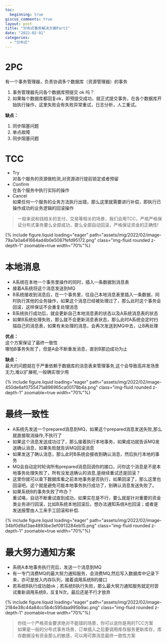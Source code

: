 ```yaml
---
toc:
  beginning: true
giscus_comments: true
layout: post
title: "分布式事务解决方案Part1"
date: "2022-02-01"
categories: 
  - "分布式"
---
```



# 2PC

有一个事务管理器，负责协调多个数据库（资源管理器）的事务

1. 事务管理器先问各个数据库预提交 ok 吗？
2. 如果每个数据库都回复ok，即预提交成功，就正式提交事务，在各个数据库开始执行操作，这里失败会有失败异常重试，日志分析，人工重试。

**缺点：**
1. 同步阻塞问题
2. 单点故障
3. 同步阻塞问题


# TCC
- Try<br>
  对各个服务的资源做检测,对资源进行提前锁定或者预留
- Confirm<br>
  在各个服务中执行实际的操作
- Cancel<br>
  如果任何一个服务的业务方法执行出错，那么这里就需要进行补偿，即执行已操作成功的业务逻辑的回滚操作

> 一般来说和钱相关的支付、交易等相关的场景，我们会用TCC，严格严格保证分布式事务要么全部成功，要么全部自动回滚，严格保证资金的正确性!

{% include figure.liquid loading="eager" path="assets/img/2022/02/image-79a7a0a641664ad4b0e5087fefd95172.png" class="img-fluid rounded z-depth-1" zoomable=true width="70%"%}


# 本地消息

- A系统在本地一个事务里操作的同时，插入一条数据到消息表
- 接着A系统将这个消息发送到MQ
- B系统接收到消息后，在一个事务里，往自己本地消息表里插入一条数据，同时执行其他的业务操作，如果这个消息已经被处理过了，那么此时这个事务会回滚，这样保证不会重复处理消息
- B系统执行成功后，就会更新自己本地消息表的状态以及A系统消息表的状态
- 如果B系统处理失败，那么就不会更新消息表状态，那么此时A系统会定时扫描自己的消息表，如果有未处理的消息，会再次发送到MQ中去，让B再处理

**优点：**<br>
这个方案保证了最终一致性<br>
哪怕B事务失败了，但是A会不断重发消息，直到B那边成功为止


**缺点：**<br>
最大的问题就在于严重依赖于数据库的消息表来管理事务,这个会导致高并发场景无力,难以扩展呢,一般确实很少用

{% include figure.liquid loading="eager" path="assets/img/2022/02/image-450de6af0755471a896965ca00178b4a.png" class="img-fluid rounded z-depth-1" zoomable=true width="70%"%}

# 最终一致性
- A系统先发送一个prepared消息到MQ，如果这个prepared消息发送失败,那么就直接取消操作,不执行了
- 如果这个消息发送成功过了，那么接着执行本地事务，如果成功就告诉MQ发送确认消息，如果失败就告诉MQ回滚消息
- 如果发送了确认消息，那么此时B系统会接收到确认消息，然后执行本地的事务
- MQ会自动定时轮询所有prepared消息回调你的接口，问你这个消息是不是本地事务处理失败了，所有没发送确认的消息,是继续重试还是回滚？
- 这里你就可以查下数据库看之前本地事务是否执行，如果回滚了，那么这里也回滚吧。这个就是避免可能本地事务执行成功了，别确认消息发送失败了。
- 如果系统B的事务失败了咋办？<br>
  重试咯，自动不断重试直到成功，如果实在是不行，要么就是针对重要的资金类业务进行回滚，比如B系统本地回滚后，想办法通知系统A也回滚；或者是发送报警由人工来手工回滚和补偿.

{% include figure.liquid loading="eager" path="assets/img/2022/02/image-34bf0d9a13ae4893be3ef0913284eb15.png" class="img-fluid rounded z-depth-1" zoomable=true width="70%"%}


# 最大努力通知方案
- 系统A本地事务执行完后，发送一个消息到MQ
- 有一专门消费MQ的最大努力通知服务，会消费MQ,然后写入数据库中记录下来，亦可是放入内存队列，接着调用系统B的接口
- 若系统B执行成功就ok；若系统B执行失败，那么最大努力通知服务就定时尝试重新调用系统B，反复N次，最后还是不行才放弃

{% include figure.liquid loading="eager" path="assets/img/2022/02/image-2184e38c44a84cc5b4c595daa995b9ac.png" class="img-fluid rounded z-depth-1" zoomable=true width="70%"%}

> 你找一个严格资金要求绝对不能错的场景，你可以说你是用的TCC方案<br>
> 如果是一般的分布式事务场景，订单插入之后要调用库存服务更新库存，库存数据没有资金那么的敏感，可以用可靠消息最终一致性方案